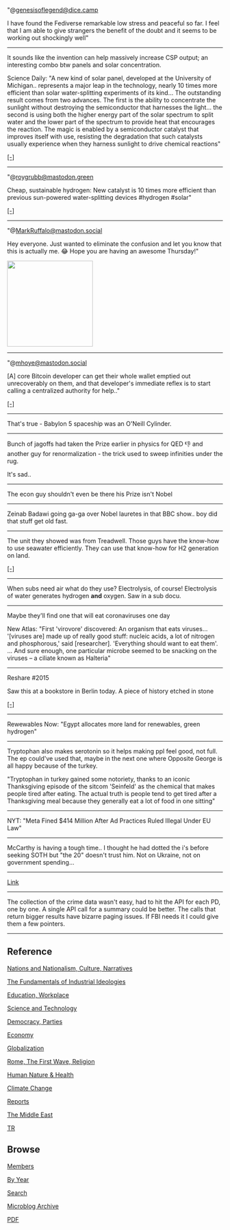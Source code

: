 
"@genesisoflegend@dice.camp

I have found the Fediverse remarkable low stress and peaceful so
far. I feel that I am able to give strangers the benefit of the doubt
and it seems to be working out shockingly well"

---

It sounds like the invention can help massively increase CSP output;
an interesting combo btw panels and solar concentration.

Science Daily: "A new kind of solar panel, developed at the University
of Michigan.. represents a major leap in the technology, nearly 10
times more efficient than solar water-splitting experiments of its
kind... The outstanding result comes from two advances. The first is
the ability to concentrate the sunlight without destroying the
semiconductor that harnesses the light... the second is using both the
higher energy part of the solar spectrum to split water and the lower
part of the spectrum to provide heat that encourages the reaction. The
magic is enabled by a semiconductor catalyst that improves itself with
use, resisting the degradation that such catalysts usually experience
when they harness sunlight to drive chemical reactions"

[[-]](https://www.sciencedaily.com/releases/2023/01/230104115158.htm)

---

"@roygrubb@mastodon.green

Cheap, sustainable hydrogen: New catalyst is 10 times more efficient
than previous sun-powered water-splitting devices \#hydrogen #solar"

[[-]](https://masto.ai/@roygrubb@mastodon.green/109635591486504242)

---

"@MarkRuffalo@mastodon.social

Hey everyone. Just wanted to eliminate the confusion and let you know
that this is actually me. 😂 Hope you are having an awesome Thursday!"

<img width="200" src="https://files.mastodon.social/media_attachments/files/109/638/531/136/943/525/original/d8824ef1160478e6.jpeg"/>

---

"@mhoye@mastodon.social

[A] core Bitcoin developer can get their whole wallet emptied
out unrecoverably on them, and that developer's immediate reflex is to
start calling a centralized authority for help.."

[[-]](https://files.mastodon.social/media_attachments/files/109/621/247/574/415/081/original/cf22644a21326f42.png)

---

That's true - Babylon 5 spaceship was an O'Neill Cylinder.

---

Bunch of jagoffs had taken the Prize earlier in physics for QED 👎 and
another guy for renormalization - the trick used to sweep infinities
under the rug.

It's sad..

---

The econ guy shouldn't even be there his Prize isn't Nobel

---

Zeinab Badawi going ga-ga over Nobel lauretes in that BBC show.. boy
did that stuff get old fast.

---

The unit they showed was from Treadwell. Those guys have the know-how
to use seawater efficiently. They can use that know-how for H2
generation on land. 

[[-]](https://www.treadwellcorp.com/about-who-we-are.php)

---

When subs need air what do they use? Electrolysis, of course!
Electrolysis of water generates hydrogen **and** oxygen. Saw in a sub
docu.

---

Maybe they'll find one that will eat coronaviruses one day

New Atlas: "First 'virovore' discovered: An organism that eats
viruses... '[viruses are] made up of really good stuff: nucleic acids,
a lot of nitrogen and phosphorous,' said [researcher]. 'Everything
should want to eat them'. ... And sure enough, one particular microbe
seemed to be snacking on the viruses – a ciliate known as Halteria"

---

Reshare \#2015

Saw this at a bookstore in Berlin today. A piece of history etched in stone

[[-]](mbl/2015/20150716_112800.jpg)

---

Rewewables Now: "Egypt allocates more land for renewables, green hydrogen"

---

Tryptophan also makes serotonin so it helps making ppl feel good, not
full. The ep could've used that, maybe in the next one where Opposite
George is all happy because of the turkey.

"Tryptophan in turkey gained some notoriety, thanks to an iconic
Thanksgiving episode of the sitcom 'Seinfeld' as the chemical that
makes people tired after eating. The actual truth is people tend to
get tired after a Thanksgiving meal because they generally eat a lot
of food in one sitting"

---

NYT: "Meta Fined $414 Million After Ad Practices Ruled Illegal Under EU Law"

---

McCarthy is having a tough time.. I thought he had dotted the i's
before seeking SOTH but "the 20" doesn't trust him. Not on Ukraine,
not on government spending... 

---

[Link](https://drive.google.com/uc?export=view&id=1NmVV1A_eXipgWDOx8W6HP5vLX6tFHOyi)

---

The collection of the crime data wasn't easy, had to hit the API for
each PD, one by one. A single API call for a summary could be
better. The calls that return bigger results have bizarre paging
issues. If FBI needs it I could give them a few pointers.

---

## Reference

[Nations and Nationalism, Culture, Narratives](2013/02/nations-and-nationalism.html)

[The Fundamentals of Industrial Ideologies](2011/04/fundamentals-of-industrial-ideologies.html)

[Education, Workplace](2017/09/education-workplace.html)

[Science and Technology](2018/09/science-technology.html)

[Democracy, Parties](2016/11/democracy.html)

[Economy](2018/05/economy.html)

[Globalization](2018/09/globalization.html)

[Rome, The First Wave, Religion](2017/12/rome.html)

[Human Nature & Health](2020/07/human-nature.html)

[Climate Change](2018/12/climate.html)

[Reports](2019/05/reports.html)

[The Middle East](2019/07/middleeast.html)

[TR](../tr)

## Browse

[Members](2022/08/members.html)

[By Year](years.html)

[Search](search.html)

[Microblog Archive](mbl/index.html)

[PDF](https://drive.google.com/uc?export=view&id=1FSi-1MnqXVq_PVTEXzzflwN8-7h92N_R)

